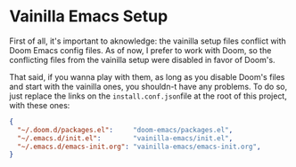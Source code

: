 # Vainilla Emacs Setup

First of all, it's important to aknowledge: the vainilla setup files conflict
with Doom Emacs config files. As of now, I prefer to work with Doom, so the
conflicting files from the vainilla setup were disabled in favor of Doom's.

That said, if you wanna play with them, as long as you disable Doom's files and
start with the vainilla ones, you shouldn-t have any problems. To do so, just
replace the links on the `install.conf.json`file at the root of this project,
with these ones:

```json
{
  "~/.doom.d/packages.el":     "doom-emacs/packages.el",
  "~/.emacs.d/init.el":        "vainilla-emacs/init.el",
  "~/.emacs.d/emacs-init.org": "vainilla-emacs/emacs-init.org",
}
```
